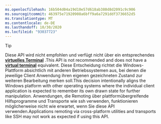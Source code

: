 ```yaml
---
ms.openlocfilehash: 16b504d04a19d10e57d618ab380d8d2091c9c906
ms.sourcegitcommit: 463975e71920908a6bff9a6a7291ddf3736652d5
ms.translationtype: MT
ms.contentlocale: de-DE
ms.lasthandoff: 10/30/2020
ms.locfileid: "93037723"
---
```

> [!TIP]
> <span data-ttu-id="15099-101">Diese API wird nicht empfohlen und verfügt nicht über ein entsprechendes **[virtuelles Terminal](../console-virtual-terminal-sequences.md)** .</span><span class="sxs-lookup"><span data-stu-id="15099-101">This API is not recommended and does not have a **[virtual terminal](../console-virtual-terminal-sequences.md)** equivalent.</span></span> <span data-ttu-id="15099-102">Diese Entscheidung richtet die Windows-Plattform absichtlich mit anderen Betriebssystemen aus, bei denen die jeweilige Client Anwendung ihren eigenen gezeichneten Zustand zur weiteren Bearbeitung merken soll.</span><span class="sxs-lookup"><span data-stu-id="15099-102">This decision intentionally aligns the Windows platform with other operating systems where the individual client application is expected to remember its own drawn state for further manipulation.</span></span> <span data-ttu-id="15099-103">Anwendungen, die Remoting über plattformübergreifende Hilfsprogramme und Transporte wie ssh verwenden, funktionieren möglicherweise nicht wie erwartet, wenn Sie diese API verwenden.</span><span class="sxs-lookup"><span data-stu-id="15099-103">Applications remoting via cross-platform utilities and transports like SSH may not work as expected if using this API.</span></span>
